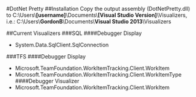 #DotNet Pretty
##Installation
Copy the output assembly (DotNetPretty.dll) to 
C:\\Users\\__[username]__\\Documents\\__[Visual Studio Version]__\\Visualizers, 
i.e.: C:\\Users\\__GordonB__\\Documents\\__Visual Studio 2013__\\Visualizers

##Current Visualizers
###SQL
####Debugger Display
- System.Data.SqlClient.SqlConnection

###TFS
####Debugger Display
- Microsoft.TeamFoundation.WorkItemTracking.Client.WorkItem
- Microsoft.TeamFoundation.WorkItemTracking.Client.WorkItemType
####Debugger Visualizer
- Microsoft.TeamFoundation.WorkItemTracking.Client.WorkItem